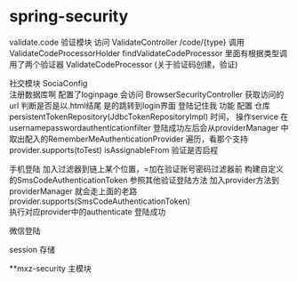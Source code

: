 # spring-security

validate.code
验证模块
访问  ValidateController   /code/{type} 
    调用ValidateCodeProcessorHolder   findValidateCodeProcessor
    里面有根据类型调用了两个验证器    ValidateCodeProcessor (关于验证码创建，验证)

社交模块
SociaConfig   
注册数据库啊
	配置了loginpage  会访问	 BrowserSecurityController 获取访问的url  判断是否是以.html结尾
	是的跳转到login界面 
	登陆记住我 功能 配置  仓库 persistentTokenRepository(JdbcTokenRepositoryImpl) 时间， 操作service
	在usernamepasswordauthenticationfilter 登陆成功左后会从providerManager 中取出配入的RememberMeAuthenticationProvider
	遍历，看那个支持provider.supports(toTest)  isAssignableFrom  验证是否启程

手机登陆
	加入过滤器到链上某个位置，=加在验证账号密码过滤器前  构建自定义的SmsCodeAuthenticationToken
	参照其他验证登陆方法  加入provider方法到providerManager  就会走上面的老路 provider.supports(SmsCodeAuthenticationToken)  
	执行对应provider中的authenticate  登陆成功

微信登陆
	
session 存储

**mxz-security   主模块

